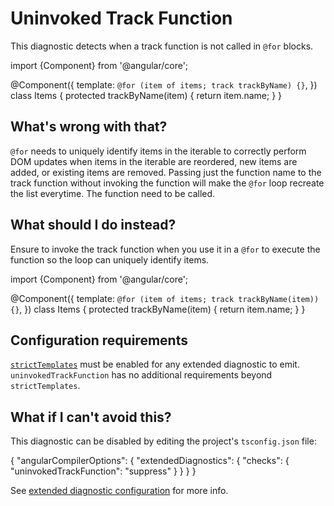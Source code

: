 # Uninvoked Track Function

This diagnostic detects when a track function is not called in `@for` blocks.

<docs-code language="typescript">

import {Component} from '@angular/core';

@Component({
  template: `@for (item of items; track trackByName) {}`,
})
class Items {
  protected trackByName(item) { return item.name; }
}

</docs-code>

## What's wrong with that?

`@for` needs to uniquely identify items in the iterable to correctly perform DOM updates when items in the iterable are reordered, new items are added, or existing items are removed. 
Passing just the function name to the track function without invoking the function will make the `@for` loop recreate the list everytime. The function need to be called.

## What should I do instead?

Ensure to invoke the track function when you use it in a `@for` to execute the function so the loop can uniquely identify items.

<docs-code language="typescript">

import {Component} from '@angular/core';

@Component({
  template: `@for (item of items; track trackByName(item)) {}`,
})
class Items {
  protected trackByName(item) { return item.name; }
}

</docs-code>

## Configuration requirements

[`strictTemplates`](tools/cli/template-typecheck#strict-mode) must be enabled for any extended diagnostic to emit.
`uninvokedTrackFunction` has no additional requirements beyond `strictTemplates`.

## What if I can't avoid this?

This diagnostic can be disabled by editing the project's `tsconfig.json` file:

<docs-code language="json">
{
  "angularCompilerOptions": {
    "extendedDiagnostics": {
      "checks": {
        "uninvokedTrackFunction": "suppress"
      }
    }
  }
}
</docs-code>

See [extended diagnostic configuration](extended-diagnostics#configuration) for more info.
